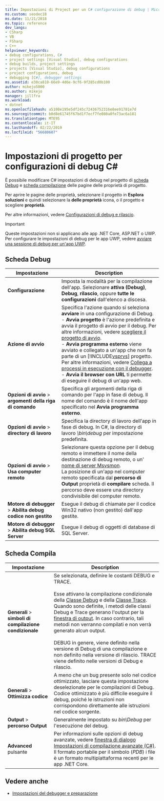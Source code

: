 ```yaml
---
title: Impostazioni di Project per un C# configurazione di debug | Microsoft Docs
ms.custom: seodec18
ms.date: 11/21/2018
ms.topic: reference
dev_langs:
- CSharp
- VB
- FSharp
- C++
helpviewer_keywords:
- debug configurations, C#
- project settings [Visual Studio], debug configurations
- debug builds, project settings
- projects [Visual Studio], debug configurations
- project configurations, debug
- debugging [C#], debugger settings
ms.assetid: e30ca810-66e9-4d6e-9cf6-9f285cd0b100
author: mikejo5000
ms.author: mikejo
manager: jillfra
ms.workload:
- dotnet
ms.openlocfilehash: a5108e195e5df245c72436752316e8ee91781e7d
ms.sourcegitcommit: b0d8e61745f67bd1f7ecf7fe080a0fe73ac6a181
ms.translationtype: MTE95
ms.contentlocale: it-IT
ms.lasthandoff: 02/22/2019
ms.locfileid: "56680607"
---
```

# <a name="project-settings-for--c-debug-configurations"></a>Impostazioni di progetto per configurazioni di debug C#

È possibile modificare C# impostazioni di debug nel progetto di [scheda Debug](#debug-tab) e [scheda compilazione](#build-tab) delle pagine delle proprietà di progetto.

Per aprire le pagine delle proprietà, selezionare il progetto in **Esplora soluzioni** e quindi selezionare la **delle proprietà** icona, o il progetto e scegliere **proprietà**.

Per altre informazioni, vedere [Configurazioni di debug e rilascio](how-to-set-debug-and-release-configurations.md).

>[!IMPORTANT]
>Queste impostazioni non si applicano alle app .NET Core, ASP.NET o UWP. Per configurare le impostazioni di debug per le app UWP, vedere [avviare una sessione di debug per un'app UWP](start-a-debugging-session-for-a-store-app-in-visual-studio-vb-csharp-cpp-and-xaml.md).

## <a name="debug-tab"></a>Scheda Debug

|Impostazione|Description|
|-------------------------------------| - |
| **Configurazione** | Imposta la modalità per la compilazione dell'app. Selezionare **attiva (Debug)**, **Debug**, **rilascio**, oppure **tutte le configurazioni** dall'elenco a discesa. |
| **Azione di avvio** | Specifica l'azione quando si seleziona **avviare** in una configurazione di Debug.<br />- **Avvia progetto** è l'azione predefinita e avvia il progetto di avvio per il debug. Per altre informazioni, vedere [scegliere il progetto di avvio](/previous-versions/visualstudio/visual-studio-2010/0s590bew(v=vs.100)).<br />- **Avvia programma esterno** viene avviato e collegato a un'app che non fa parte di un [!INCLUDE[vsprvs](../code-quality/includes/vsprvs_md.md)] progetto. Per altre informazioni, vedere [Collega a processi in esecuzione con il debugger](attach-to-running-processes-with-the-visual-studio-debugger.md).<br />- **Avvia il browser con URL** ti permette di eseguire il debug di un'app web. |
| **Opzioni di avvio** > **argomenti della riga di comando** | Specifica gli argomenti della riga di comando per l'app in fase di debug. Il nome del comando è il nome dell'app specificato nel **Avvia programma esterno**. |
| **Opzioni di avvio** > **directory di lavoro** | Specifica la directory di lavoro dell'app in fase di debug. In C#, la directory di lavoro *\bin\debug* per impostazione predefinita.
| **Opzioni di avvio** > **Usa computer remoto**|Selezionare questa opzione per il debug remoto e immettere il nome della destinazione di debug remoto, o un' [nome di server Msvsmon](../debugger/remote-debugging.md). <br />La posizione di un'app nel computer remoto specificata dal **percorso di Output** proprietà di **compilare** scheda. Il percorso deve essere una directory condivisibile del computer remoto.
| **Motore di debugger** > **Abilita debug codice non gestito** | Esegue il debug di chiamate per il codice Win32 nativo (non gestito) dall'app gestite. |
| **Motore di debugger** > **Abilita debug SQL Server** | Esegue il debug di oggetti di database di SQL Server. |

## <a name="build-tab"></a>Scheda Compila

|Impostazione|Description|
|-------------|-----------------|
|**Generali** > **simboli di compilazione condizionale**|Se selezionata, definire le costanti DEBUG e TRACE.<br /><br /> Esse attivano la compilazione condizionale della [Classe Debug](/dotnet/api/system.diagnostics.debug) e della [Classe Trace](/dotnet/api/system.diagnostics.trace). Quando sono definite, i metodi delle classi Debug e Trace generano l'output per la [finestra di output](../ide/reference/output-window.md). In caso contrario, tali metodi non verranno compilati e non verrà generato alcun output.<br /><br />DEBUG in genere, viene definito nella versione di Debug di una compilazione e non definito nella versione di rilascio. TRACE viene definito nelle versioni di Debug e rilascio.|
|**Generali** > **Ottimizza codice**|A meno che un bug presente solo nel codice ottimizzato, lasciare questa impostazione deselezionate per le compilazioni di Debug. Codice ottimizzato è più difficile eseguire il debug, poiché le istruzioni non corrispondono direttamente alle istruzioni nel codice sorgente.|
|**Output** > **percorso Output**|Generalmente impostato su *bin\Debug* per l'esecuzione del debug.|
|**Advanced** pulsante|Per informazioni sulle opzioni di debug avanzate, vedere [finestra di dialogo Impostazioni di compilazione avanzate (C#)](../ide/reference/advanced-build-settings-dialog-box-csharp.md). Il formato portabile per il simbolo (*PDB*) i file è un formato multipiattaforma recenti per le app .NET Core.

## <a name="see-also"></a>Vedere anche
- [Impostazioni del debugger e preparazione](../debugger/debugger-settings-and-preparation.md)